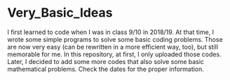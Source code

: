 # Very_Basic_Ideas
I first learned to code when I was in class 9/10 in 2018/19. At that time, I wrote some simple programs to solve some basic coding problems.
Those are now very easy (can be rewritten in a more efficient way, too), but still memorable for me.
In this repository, at first, I only uploaded those codes. Later, I decided to add some more codes that also solve some basic mathematical problems.
Check the dates for the proper information.
